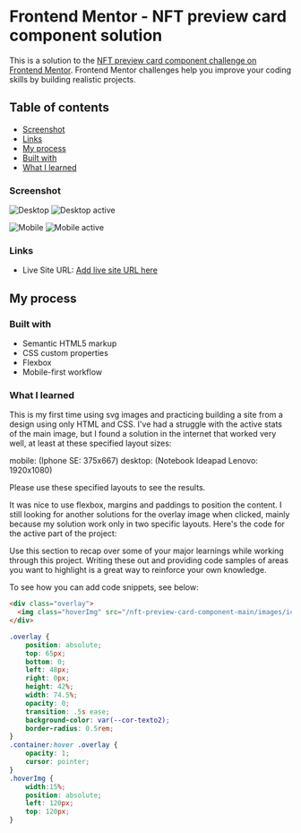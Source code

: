 # Frontend Mentor - NFT preview card component solution

This is a solution to the [NFT preview card component challenge on Frontend Mentor](https://www.frontendmentor.io/challenges/nft-preview-card-component-SbdUL_w0U). Frontend Mentor challenges help you improve your coding skills by building realistic projects. 

## Table of contents


  - [Screenshot](#screenshot)
  - [Links](#links)
  - [My process](#my-process)
  - [Built with](#built-with)
  - [What I learned](#what-i-learned)
 


### Screenshot


![Desktop](/nft-preview-card-component-main/desktop-screenshot.png?raw=true)
![Desktop active](/nft-preview-card-component-main/desktop-active.png?raw=true)

![Mobile](/nft-preview-card-component-main/mobile-screenshot.png?raw=true)
![Mobile active](/nft-preview-card-component-main/mobile-active.png?raw=true)


### Links

- Live Site URL: [Add live site URL here](https://your-live-site-url.com)

## My process

### Built with

- Semantic HTML5 markup
- CSS custom properties
- Flexbox
- Mobile-first workflow

### What I learned

This is my first time using svg images and practicing building a site from a design using only HTML and CSS. I've had a struggle with the active stats of the main image, but I found a solution in the internet that worked very well, at least at these specified layout sizes: 

mobile: (Iphone SE: 375x667)
desktop: (Notebook Ideapad Lenovo: 1920x1080)

Please use these specified layouts to see the results.

It was nice to use flexbox, margins and paddings to position the content. I still looking for another solutions for the overlay image when clicked, mainly because my solution work only in two specific layouts. Here's the code for the active part of the project:

Use this section to recap over some of your major learnings while working through this project. Writing these out and providing code samples of areas you want to highlight is a great way to reinforce your own knowledge.

To see how you can add code snippets, see below:

```html
<div class="overlay">
  <img class="hoverImg" src="/nft-preview-card-component-main/images/icon-view.svg" alt="view">
</div>
```

```css
.overlay {
    position: absolute;
    top: 65px;
    bottom: 0;
    left: 48px;
    right: 0px;
    height: 42%;
    width: 74.5%;
    opacity: 0;
    transition: .5s ease;
    background-color: var(--cor-texto2);
    border-radius: 0.5rem;
}
.container:hover .overlay {
    opacity: 1;
    cursor: pointer;
}
.hoverImg {
    width:15%;
    position: absolute;
    left: 120px;
    top: 120px;
}
```

